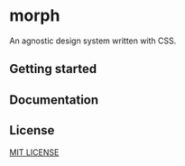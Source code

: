 # morph

An agnostic design system written with CSS.

## Getting started

## Documentation

## License
[MIT LICENSE](./LICENSE)
